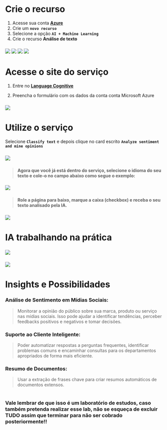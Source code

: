 # Crie o recurso

1. Acesse sua conta [**Azure**](https://portal.microsoft.azure.com)
2. Crie um **`novo recurso`**
3. Selecione a opção **`AI + Machine Learning`**
4. Crie o recurso **Análise de texto**

###

<img src="./inputs/1.png" />
<img src="./inputs/2.png" />
<img src="./inputs/3.png" />
<img src="./inputs/4.png" />

###

# Acesse o site do serviço

1. Entre no [**Language Cognitive**](https://language.cognitive.azure.com)

2. Preencha o formulário com os dados da conta conta Microsoft Azure

###

<img src="./inputs/5.png" />

###

# Utilize o serviço

Selecione **`Classify text`** e depois clique no card escrito **`Analyze sentiment and mine opinions`**

###

<img src="./inputs/6.png" />

###

> **Agora que você já está dentro do serviço, selecione o idioma do seu texto e cole-o no campo abaixo como segue o exemplo:**

###

<img src="./inputs/7.png" />

###

> **Role a página para baixo, marque a caixa (checkbox) e receba o seu texto analisado pela IA.**

###

<img src="./inputs/8.png" />

###

# IA trabalhando na prática

###

<img src="./inputs/9.png" />

###

<img src="./inputs/10.png" />

###

# Insights e Possibilidades

### Análise de Sentimento em Mídias Sociais: 

> Monitorar a opinião do público sobre sua marca, produto ou serviço nas mídias sociais. Isso pode ajudar a identificar tendências, perceber feedbacks positivos e negativos e tomar decisões.

### Suporte ao Cliente Inteligente: 

> Poder automatizar respostas a perguntas frequentes, identificar problemas comuns e encaminhar consultas para os departamentos apropriados de forma mais eficiente.

### Resumo de Documentos: 

> Usar a extração de frases chave para criar resumos automáticos de documentos extensos.

#

### **Vale lembrar de que isso é um laboratório de estudos, caso também pretenda realizar esse lab, não se esqueça de excluir TUDO assim que terminar para não ser cobrado posteriormente!!**
